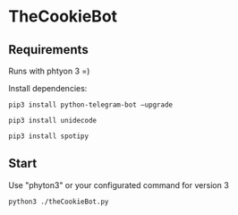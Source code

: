 # TheCookieBot

## Requirements

Runs with phtyon 3 =)

Install dependencies:
```
pip3 install python-telegram-bot —upgrade
```
```
pip3 install unidecode
```
```
pip3 install spotipy
```
## Start

Use "phyton3" or your configurated command for version 3

```
python3 ./theCookieBot.py
```
